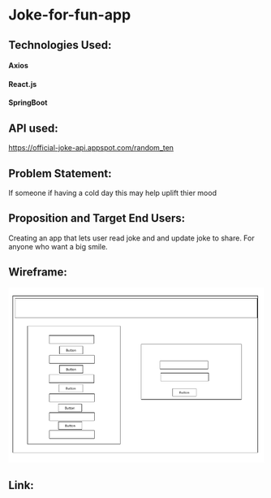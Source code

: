 # Joke-for-fun-app


## Technologies Used:
#### Axios 
#### React.js
#### SpringBoot


## API used:
https://official-joke-api.appspot.com/random_ten

## Problem Statement:
If someone if having a cold day this may help uplift thier mood

## Proposition and Target End Users:
Creating an app that lets user read joke and and update joke to share. For anyone who want a big smile.


## Wireframe:
![Main Page](./Wireframe/wireframe.png)

## Link:

